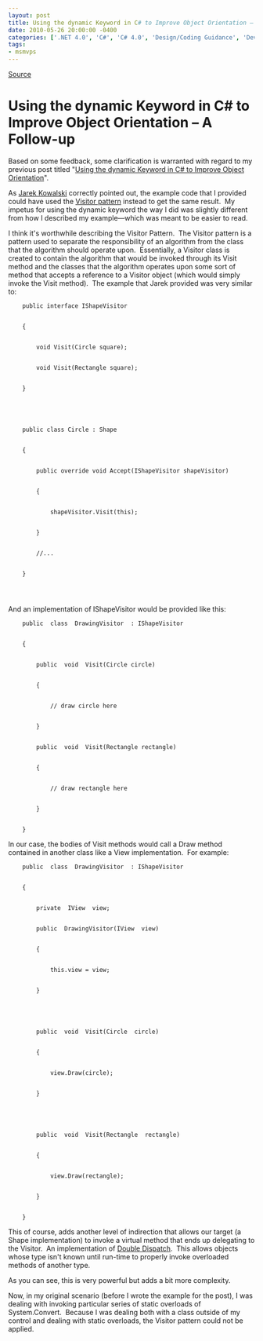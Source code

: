 ```yaml
---
layout: post
title: Using the dynamic Keyword in C# to Improve Object Orientation – A Follow-up
date: 2010-05-26 20:00:00 -0400
categories: ['.NET 4.0', 'C#', 'C# 4.0', 'Design/Coding Guidance', 'DevCenterPost', 'Patterns', 'Software Development', 'Visual Studio 2010']
tags:
- msmvps
---
```

[Source](http://blogs.msmvps.com/peterritchie/2010/05/27/using-the-dynamic-keyword-in-c-to-improve-object-orientation-a-follow-up/ "Permalink to Using the dynamic Keyword in C# to Improve Object Orientation – A Follow-up")

# Using the dynamic Keyword in C# to Improve Object Orientation – A Follow-up

Based on some feedback, some clarification is warranted with regard to my previous post titled "[Using the dynamic Keyword in C# to Improve Object Orientation][1]".

As [Jarek Kowalski][2] correctly pointed out, the example code that I provided could have used the [Visitor pattern][3] instead to get the same result.  My impetus for using the dynamic keyword the way I did was slightly different from how I described my example—which was meant to be easier to read.

I think it's worthwhile describing the Visitor Pattern.  The Visitor pattern is a pattern used to separate the responsibility of an algorithm from the class that the algorithm should operate upon.  Essentially, a Visitor class is created to contain the algorithm that would be invoked through its Visit method and the classes that the algorithm operates upon some sort of method that accepts a reference to a Visitor object (which would simply invoke the Visit method).  The example that Jarek provided was very similar to:
    
    
     	public interface IShapeVisitor 
    
    
     	{
    
    
     		void Visit(Circle square);
    
    
     		void Visit(Rectangle square);
    
    
     	}
    
    
     
    
    
     	public class Circle : Shape 
    
    
     	{
    
    
     		public override void Accept(IShapeVisitor shapeVisitor)
    
    
     		{
    
    
     			shapeVisitor.Visit(this);
    
    
     		}
    
    
     		//... 
    
    
     	}
    
    
     

And an implementation of IShapeVisitor would be provided like this:
    
    
     	public  class  DrawingVisitor  : IShapeVisitor
    
    
     	{
    
    
     		public  void  Visit(Circle circle)
    
    
     		{
    
    
     			// draw circle here 
    
    
     		}
    
    
     		public  void  Visit(Rectangle rectangle)
    
    
     		{
    
    
     			// draw rectangle here 
    
    
     		}
    
    
     	}
    
    
     
    
    
     

In our case, the bodies of Visit methods would call a Draw method contained in another class like a View implementation.  For example:
    
    
     	public  class  DrawingVisitor  : IShapeVisitor 
    
    
     	{
    
    
     		private  IView  view;
    
    
     		public  DrawingVisitor(IView  view)
    
    
     		{
    
    
     			this.view = view;
    
    
     		}
    
    
     
    
    
     		public  void  Visit(Circle  circle)
    
    
     		{
    
    
     			view.Draw(circle);
    
    
     		}
    
    
     
    
    
     		public  void  Visit(Rectangle  rectangle)
    
    
     		{
    
    
     			view.Draw(rectangle);
    
    
     		}
    
    
     	}
    
    
     

This of course, adds another level of indirection that allows our target (a Shape implementation) to invoke a virtual method that ends up delegating to the Visitor.  An implementation of [Double Dispatch][4].  This allows objects whose type isn't known until run-time to properly invoke overloaded methods of another type.

As you can see, this is very powerful but adds a bit more complexity.

Now, in my original scenario (before I wrote the example for the post), I was dealing with invoking particular series of static overloads of System.Convert.  Because I was dealing both with a class outside of my control and dealing with static overloads, the Visitor pattern could not be applied.

[1]: http://msmvps.com/blogs/peterritchie/archive/2010/05/24/using-the-dynamic-keyword-in-c-to-improve-object-orientation.aspx
[2]: http://www.twitter.com/JarekKowalski
[3]: http://en.wikipedia.org/wiki/Visitor_pattern
[4]: http://en.wikipedia.org/wiki/Double_dispatch

